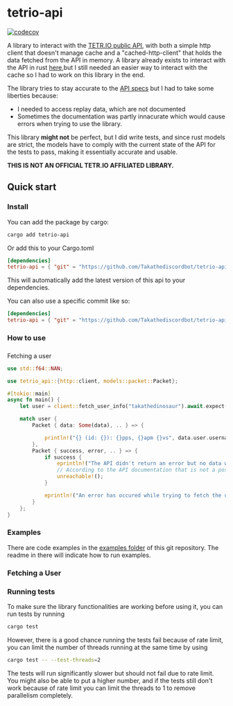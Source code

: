 # tetrio-api

[![codecov](https://codecov.io/gh/Takathediscordbot/tetrio-api/graph/badge.svg?token=NPGQ45PP4B)](https://codecov.io/gh/Takathediscordbot/tetrio-api)

A library to interact with the [TETR.IO public API](https://ch.tetr.io), with both a simple http client that doesn't manage cache and a "cached-http-client" that holds the data fetched from the API in memory. 
A library already exists to interact with the API in rust [here](https://github.com/Rinrin0413/tetr-ch-rs),but I still needed an easier way to interact with the cache so I had to work on this library in the end.

The library tries to stay accurate to the [API specs](https://tetr.io/about/api/) but I had to take some liberties because: 
- I needed to access replay data, which are not documented
- Sometimes the documentation was partly innacurate which would cause errors when trying to use the library.

This library **might not** be perfect, but I did write tests, and since rust models are strict, the models have to comply with the current state of the API for the tests to pass, making it essentially accurate and usable.

**THIS IS NOT AN OFFICIAL TETR.IO AFFILIATED LIBRARY.**

## Quick start

### Install

You can add the package by cargo:

```bash
cargo add tetrio-api
```

Or add this to your Cargo.toml

```toml
[dependencies]
tetrio-api = { "git" = "https://github.com/Takathediscordbot/tetrio-api" }
```

This will automatically add the latest version of this api to your dependencies.

You can also use a specific commit like so:

```toml
[dependencies]
tetrio-api = { "git" = "https://github.com/Takathediscordbot/tetrio-api", rev="64a0516" }
```

### How to use

###

Fetching a user

```rs
use std::f64::NAN;

use tetrio_api::{http::client, models::packet::Packet};

#[tokio::main]
async fn main() {
    let user = client::fetch_user_info("takathedinosaur").await.expect("Couldn't fetch the CH.TETR.IO API to find the error! This could have been an error while parsing the data or while trying to send the HTTP request.");

    match user {
        Packet { data: Some(data), .. } => {

            println!("{} (id: {}): {}pps, {}apm {}vs", data.user.username, data.user.id, data.user.league.pps.unwrap_or(NAN), data.user.league.apm.unwrap_or(NAN), data.user.league.vs.unwrap_or(NAN));
        },
        Packet { success, error, .. } => {
            if success {
                eprintln!("The API didn't return an error but no data was found somehow!"); 
                // According to the API documentation that is not a possible case.
                unreachable!();
            }

            eprintln!("An error has occured while trying to fetch the user! {:?}", error)            
        }
    };
}
```

### Examples

There are code examples in the [examples folder](https://github.com/Takathediscordbot/tetrio-api/tree/main/examples) of this git repository. 
The readme in there will indicate how to run examples.

### Fetching a User


### Running tests

To make sure the library functionalities are working before using it, you can run tests by running

```bash
cargo test
```

However, there is a good chance running the tests fail because of rate limit,
you can limit the number of threads running at the same time by using 

```bash
cargo test -- --test-threads=2
```

The tests will run significantly slower but should not fail due to rate limit. 
You might also be able to put a higher number, and if the tests still don't work because of rate limit
you can limit the threads to 1 to remove parallelism completely.




